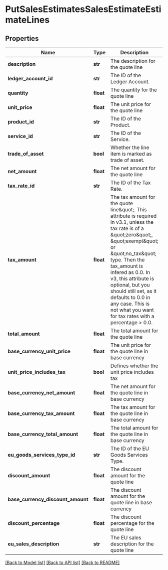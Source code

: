 # PutSalesEstimatesSalesEstimateEstimateLines

## Properties
Name | Type | Description | Notes
------------ | ------------- | ------------- | -------------
**description** | **str** | The description for the quote line | [optional] 
**ledger_account_id** | **str** | The ID of the Ledger Account. | [optional] 
**quantity** | **float** | The quantity for the quote line | [optional] 
**unit_price** | **float** | The unit price for the quote line | [optional] 
**product_id** | **str** | The ID of the Product. | [optional] 
**service_id** | **str** | The ID of the Service. | [optional] 
**trade_of_asset** | **bool** | Whether the line item is marked as trade of asset. | [optional] 
**net_amount** | **float** | The net amount for the quote line | [optional] 
**tax_rate_id** | **str** | The ID of the Tax Rate. | [optional] 
**tax_amount** | **float** | The tax amount for the quote line\&quot;. This attribute is required in v3.1, unless the tax rate is of a \&quot;zero\&quot;, \&quot;exempt\&quot; or \&quot;no_tax\&quot; type. Then the tax_amount is infered as 0.0. In v3, this attribute is optional, but you should still set, as it defaults to 0.0 in any case. This is not what you want for tax rates with a percentage &gt; 0.0. | [optional] 
**total_amount** | **float** | The total amount for the quote line | [optional] 
**base_currency_unit_price** | **float** | The unit price for the quote line in base currency | [optional] 
**unit_price_includes_tax** | **bool** | Defines whether the unit price includes tax | [optional] 
**base_currency_net_amount** | **float** | The net amount for the quote line in base currency | [optional] 
**base_currency_tax_amount** | **float** | The tax amount for the quote line in base currency | [optional] 
**base_currency_total_amount** | **float** | The total amount for the quote line in base currency | [optional] 
**eu_goods_services_type_id** | **str** | The ID of the EU Goods Services Type. | [optional] 
**discount_amount** | **float** | The discount amount for the quote line | [optional] 
**base_currency_discount_amount** | **float** | The discount amount for the quote line in base currency | [optional] 
**discount_percentage** | **float** | The discount percentage for the quote line | [optional] 
**eu_sales_description** | **str** | The EU sales description for the quote line | [optional] 

[[Back to Model list]](../README.md#documentation-for-models) [[Back to API list]](../README.md#documentation-for-api-endpoints) [[Back to README]](../README.md)


